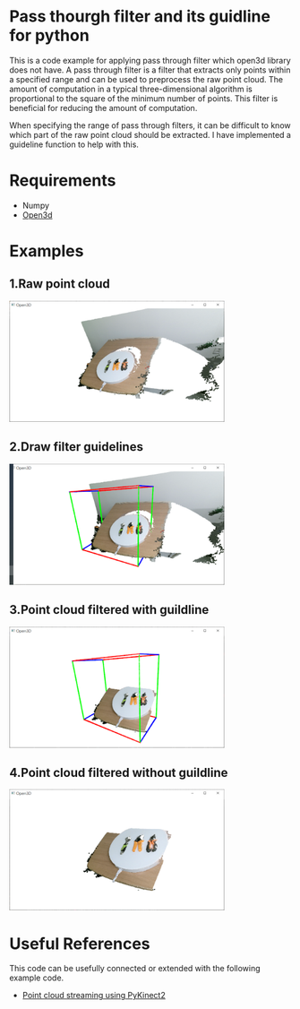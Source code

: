 # Pass thourgh filter and its guidline for python

This is a code example for applying pass through filter which open3d library does not have. A pass through filter is a filter that extracts only points within a specified range and can be used to preprocess the raw point cloud. The amount of computation in a typical three-dimensional algorithm is proportional to the square of the minimum number of points. This filter is beneficial for reducing the amount of computation.

When specifying the range of pass through filters, it can be difficult to know which part of the raw point cloud should be extracted. I have implemented a guideline function to help with this.

# Requirements
- Numpy 
- [Open3d](https://github.com/intel-isl/Open3D)

# Examples

## 1.Raw point cloud
<img src="https://github.com/powersimmani/example_3d_pass_through-filter_guide/blob/master/images/1.raw_point_cloud.PNG?raw=true" width="384" height="216">


## 2.Draw filter guidelines
<img src="https://github.com/powersimmani/example_3d_pass_through-filter_guide/blob/master/images/2.draw_filter_guidelines.PNG?raw=true" width="384" height="216">

## 3.Point cloud filtered with guildline
<img src="https://github.com/powersimmani/example_3d_pass_through-filter_guide/blob/master/images/3.filtered_guildline.PNG?raw=true" width="384" height="216">


## 4.Point cloud filtered without guildline
<img src="https://github.com/powersimmani/example_3d_pass_through-filter_guide/blob/master/images/4.only_filtered.PNG?raw=true" width="384" height="216">


# Useful References
This code can be usefully connected or extended with the following example code.

- [Point cloud streaming using PyKinect2](https://github.com/powersimmani/example_3d_reconstruction_pykinect2)
